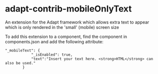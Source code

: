 adapt-contrib-mobileOnlyText
============================

An extension for the Adapt framework which allows extra text to appear which is only rendered in the 'small' (mobile) screen size

To add this extension to a component, find the component in components.json and add the following attribute:

```
"_mobileText": {
            "_isEnabled": true,
            "text":"Insert your text here. <strong>HTML</strong> can also be used."
        }
```